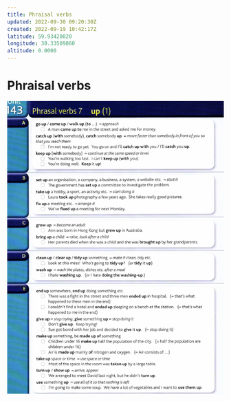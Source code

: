 ```yaml
---
title: Phraisal verbs
updated: 2022-09-30 09:20:30Z
created: 2022-09-19 10:42:17Z
latitude: 59.93428020
longitude: 30.33509860
altitude: 0.0000
---
```


# Phraisal verbs

![fab47302009a695cf695267c1eeffb17.png](../_resources/fab47302009a695cf695267c1eeffb17.png)